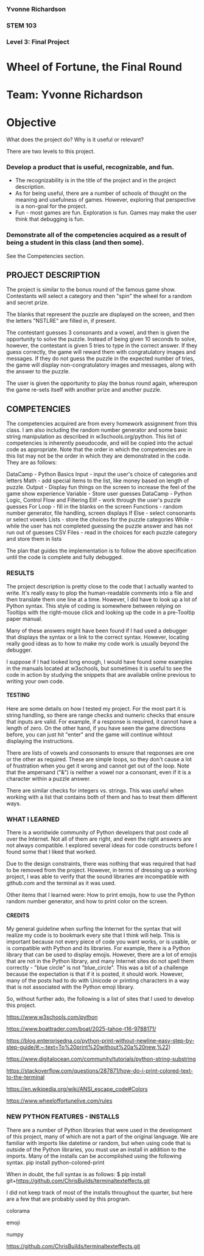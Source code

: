 ### Yvonne Richardson
### STEM 103
### Level 3: Final Project

# Wheel of Fortune, the Final Round
# Team: Yvonne Richardson
# Objective
What does the project do? Why is it useful or relevant?

There are two levels to this project.

### Develop a product that is useful, recognizable, and fun.
* The recognizability is in the title of the project and in the project description.
* As for being useful, there are a number of schools of thought on the meaning and usefulness of games. However, exploring that perspective is a non-goal for the project.
* Fun - most games are fun.  Exploration is fun. Games may make the user think that debugging is fun.

### Demonstrate all of the competencies acquired as a result of being a student in this class (and then some).
See the Competencies section.

## PROJECT DESCRIPTION
The project is similar to the bonus round of the famous game show.  Contestants will select a category and then "spin" the wheel for a random and secret prize.

The blanks that represent the puzzle are displayed on the screen, and then the letters "NSTLRE" are filled in, if present.

The contestant guesses 3 consonants and a vowel, and then is given the opportunity to solve the puzzle. Instead of being given 10 seconds to solve, however, the contestant is given 5 tries to type in the correct answer. If they guess correctly, the game will reward them with congratulatory images and messages.  If they do not guess the puzzle in the expected number of tries, the game will display non-congratulatory images and messages, along with the answer to the puzzle.

The user is given the opportunity to play the bonus round again, whereupon the game re-sets itself with another prize and another puzzle.

## COMPETENCIES
The competencies acquired are from every homework assignment from this class.
I am also including the random number generator and some basic string manipulation as described in w3schools.org/python.
This list of competencies is inherently pseudocode, and will be copied into the actual code as appropriate.  Note that the order in which the competencies are in this list may not be the order in which they are demonstrated in the code.
They are as follows:

DataCamp - Python Basics
Input - input the user's choice of categories and letters
Math -  add special items to the list, like money based on length of puzzle.
Output - Display fun things on the screen to increase the feel of the game show experience
Variable - Store user guesses 
DataCamp - Python Logic, Control Flow and Filtering
Elif - work through the user's puzzle guesses
For Loop - fill in the blanks on the screen
Functions -  random number generator, file handling, screen displays
If Else - select consonants or select vowels
Lists - store the choices for the puzzle categories
While - while the user has not completed guessing the puzzle answer and has not run out of guesses
CSV Files - read in the choices for each puzzle category and store them in lists

The plan that guides the implementation is to follow the above specification until the code is complete and fully debugged.  


### RESULTS
The project description is pretty close to the code that I actually wanted to write. It's really easy to plop the human-readable comments into a file and then translate them one line at a time. However, I did have to look up a lot of Python syntax. This style of coding is somewhere between relying on Tooltips with the right-mouse click and looking up the code in a pre-Tooltip paper manual.

Many of these answers might have been found if I had used a debugger that displays the syntax or a link to the correct syntax.  However, locating really good ideas as to how to make my code work is usually beyond the debugger.

I suppose if I had looked long enough, I would have found some examples in the manuals located at w3schools, but sometimes it is useful to see the code in action by studying the snippets that are available online previous to writing your own code. 

#### TESTING
Here are some details on how I tested my project.  For the most part it is string handling, so there are range checks and numeric checks that ensure that
inputs are valid.  For example, if a response is required, it cannot have a length of zero. On the other hand, if you have seen the game directions before,
you can just hit "enter" and the game will continue wihtout displaying the instructions.

There are lists of vowels and consonants to ensure that reqponses are one or the other as required. These are simple loops, so they don't cause a lot of frustration when you get it wrong and cannot get out of the loop. Note that the ampersand ("&") is neither a vowel nor a consonant, even if it is a character within a puzzle answer.

There are similar checks for integers vs. strings. This was useful when working with a list that contains both of them and has to treat them different ways.

### WHAT I LEARNED

There is a worldwide community of Python developers that post code all over the Internet. Not all of them are right, and even the right answers are not always compatible. I explored several ideas for code constructs before I found some that I liked that worked. 

Due to the design constraints, there was nothing that was required that had to be removed from the project.  However, in terms of dressing up a working project, I was able to verify that the sound libraries are incompatible with github.com and the terminal as it was used.

Other items that I learned were: How to print emojis, how to use the Python random number generator, and how to print color on the screen.

#### CREDITS

My general guideline when surfing the Internet for the syntax that will realize my code is to bookmark every site that I think will help.  This is important because not every piece of code you want works, or is usable, or is compatible with Python and its libraries. For example, there is a Python library that can be used to display emojis.  However, there are a lot of emojis that are not in the Python library, and many Internet sites do not spell them correctly - "blue circle" is not "blue_circle". This was a bit of a challenge because the expectation is that if it is posted, it should work.  However, many of the posts had to do with Unicode or printing characters in a way that is not associated with the Python emoji library.

So, without further ado, the following is a list of sites that I used to develop this project.

https://www.w3schools.com/python

https://www.boattrader.com/boat/2025-tahoe-t16-9788171/

https://blog.enterprisedna.co/python-print-without-newline-easy-step-by-step-guide/#:~:text=To%20print%20without%20a%20new,%22)

https://www.digitalocean.com/community/tutorials/python-string-substring

https://stackoverflow.com/questions/287871/how-do-i-print-colored-text-to-the-terminal

https://en.wikipedia.org/wiki/ANSI_escape_code#Colors

https://www.wheeloffortunelive.com/rules

### NEW PYTHON FEATURES - INSTALLS

There are a number of Python libraries that were used in the development of this project, many of which are not a part of the original language.  We are familiar with imports like datetime or random, but when using code that is outside of the Python libraries, you must use an install in addition to the imports.
Many of the installs can be accomplished using the following syntax.
pip install python-colored-print

When in doubt, the full syntax is as follows:
$ pip install git+https://github.com/ChrisBuilds/terminaltexteffects.git

I did not keep track of most of the installs throughout the quarter, but here are a few that are probably used by this program.

colorama     

emoji  

numpy

https://github.com/ChrisBuilds/terminaltexteffects.git
